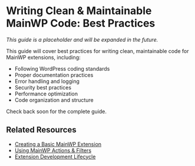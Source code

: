 # Writing Clean & Maintainable MainWP Code: Best Practices

*This guide is a placeholder and will be expanded in the future.*

This guide will cover best practices for writing clean, maintainable code for MainWP extensions, including:

- Following WordPress coding standards
- Proper documentation practices
- Error handling and logging
- Security best practices
- Performance optimization
- Code organization and structure

Check back soon for the complete guide.

## Related Resources

- [Creating a Basic MainWP Extension](../how-to/create-basic-extension.md)
- [Using MainWP Actions & Filters](../how-to/actions-filters.md)
- [Extension Development Lifecycle](../concepts/extension-lifecycle.md)
